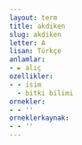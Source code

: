 ```yaml
---
layout: term
title: akdiken
slug: akdiken
letter: A
lisan: Türkçe
anlamlar:
- ► alıç
ozellikler:
- - isim
  - bitki bilimi
ornekler:
- - ''
orneklerkaynak:
- - ''
---
```

